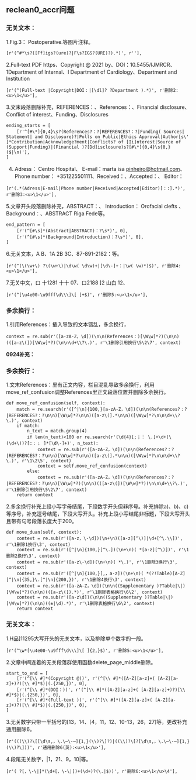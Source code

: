 ## reclean0_accr问题
### 无关文本：
1.Fig.3： Postoperative.等图片注释。
```
[r'(^#*\s?([Ff]igs?(ure)?|F\s?IGS?(URE)?).*)', r''], 
```

2.Full-text PDF https、Copyright @ 2021 by、DOI：10.5455/IJMRCR、1Department of Internal、l Department of Cardiology、Department and Institution
```
[r'(^(Full-text |Copyright|DOI：|[\dl]? ?Department ).*)', r'删除2:<u>\1</u>'],
```

3.文末段落删除补充，REFERENCES：、References：、Financial disclosure、Conflict of interest、Funding、Disclosures
```
ending_starts = [
    [r'^[#\*]{0,4}\s?(References?：?|REFERENCES?：?|Funding( Sources| Statement| and Disclosure)?|Polls on Public|Ethics Approval|Author[s\' ]*Contribution|Acknowledge?ment|Conflicts? of [Ii]nterest|Source of (Support|Funding)|(Financial )?[Dd]isclosure)s?[#\*]{0,4}\s{0,}($|\n)'],
]
```

4. Adress： Centro Hospital、 E-mail：marta isa pinheiro@hotmail.com、Phone number： +351225501111、Received：、Accepted：、 Editor：
```
[r'(.*(Adress|E-mail|Phone number|Received|Accepted|Editor)[：:].*)', r'删除3:<u>\1</u>'],
```

5.文章开头段落删除补充，ABSTRACT：、 Introduction： Orofacial clefts 、Background：、ABSTRACT Riga Fede等。
```
end_pattern = [
    [r'(^[#\s]*(Abstract|ABSTRACT)：?\s*)', 0],
    [r'(^[#\s]*(Background|Introduction)：?\s*)', 0],
]
```

6.无关文本，A B、1A 2B 3C、87-891-2182：等。
```
[r'(^(\(\w+\) ?\(\w+\)|\d\w( \d\w)+|[\d\-]+：|\w( \w)*)$)', r'删除4:<u>\1</u>'],
```

7.无关中文，口 十1281 十十 07、口2188 \]2 山白 12、
```
[r'(^[\u4e00-\u9fff\d\\\]\[ ]+$)', r'删除5:<u>\1</u>'],
```

### 多余换行：
1.引用References：插入导致的文本错乱，多余换行，
```
context = re.sub(r'([a-zA-Z，\d])(\n\n(References：)[\W\w]*?)(\n\n)(([a-z\(])[\W\w]*?)(\n\n\d+\\?\.)', r'\1删除引用换行\5\2\7', context)
```

**0924补充：**

### 多余换行：
1.文末References：里有正文内容，栏目混乱导致多余换行，利用move_ref_confusion调整References里正文段落位置并删除多余换行。
```
def move_ref_confusion(self, context):
    match = re.search(r'([^|\n]{100,}[a-zA-Z，\d])(\n\n(References?：?|REFERENCES?：?\n\n)[\W\w]*?\n\n)([a-z\(].*\n\n)([\W\w]*?\n\n\d+\\?\.)', context)
    if match:
        n_text = match.group(4)
        if len(n_text)<100 or re.search(r'(\d{4}[;；： \.]+\d+(\(\d+\))?[:：； ]*[\d\-]+)', n_text):
            context = re.sub(r'([a-zA-Z，\d])(\n\n(References?：?|REFERENCES?：?\n\n)[\W\w]*?\n\n)([a-z\(].*\n\n)([\W\w]*?\n\n\d+\\?\.)', r'\1\2\5', context)
            context = self.move_ref_confusion(context)
        else:
            context = re.sub(r'([a-zA-Z，\d])(\n\n(References?：?|REFERENCES?：?\n\n)[\W\w]*?)(\n\n)(([a-z\(])[\W\w]*?)(\n\n\d+\\?\.)', r'\1删除引用换行\5\2\7', context)
    return context
```

2.多余换行补充上段小写字母结尾，下段数字开头但非序号。补充排除a)、b)、c)等序号，补充逗号结尾，下段大写开头。补充上段小写结尾非标题，下段大写开头且带有句号段落长度大于200。
```
def move_duan(self, context):
    context = re.sub(r'([a-z，\-\d])(\n+\n)([a-z][^\)]|\d+[^\.\\])',  r'\1删除1换行\3', context)
    context = re.sub(r'([^|\n]{100,}[^\.])(\n+\n)( *[a-z][^\)])', r'\1删除2换行\3', context)
    context = re.sub(r'([a-z\-\d])(\n+\n)( *\.)', r'\1删除3换行\3', context)
    context = re.sub(r'([^|\n]{100,}[,，a-z])(\n+\n)( *(?!Table)[A-Z][^|\n]{35,}\.[^|\n]{200,})', r'\1删除4换行\3', context)
    context = re.sub(r'([a-zA-Z，\d])(\n\n((Supplementary )?Table|\|) [\W\w]*?)(\n\n)(([a-z\(]).*)', r'\1删除表格换行\6\2', context)
    context = re.sub(r'([a-z\d])(\n\n((Supplementary )?Table|\|) [\W\w]*?)(\n\n)((±|\d).*)', r'\1删除表格换行\6\2', context)
    return context
```

### 无关文本：
1.H品\]11295大写开头的无关文本，以及排除单个数字的一段。
```
[r'(^\w*[\u4e00-\u9fff\d\\\]\[ ]{2,}$)', r'删除5:<u>\1</u>'],
```

2.文章中间连着的无关段落群使用函数delete_page_middle删除。
```
start_to_end = [
    [r'(^[\\ #]*(Copyright @))', r'(^[\\ #]*([A-Z][a-z]+( [A-Z][a-z]+)?)[\\ #]*$)|(.{250,})', 0],
    [r'(^[\\ #]*(DOI：))', r'(^[\\ #]*([A-Z][a-z]+( [A-Z][a-z]+)?)[\\ #]*$)|(.{250,})', 0],
    [r'(^[\\ #]*(Full-text ))', r'(^[\\ #]*([A-Z][a-z]+( [A-Z][a-z]+)?)[\\ #]*$)|(.{250,})', 0],
]
```

3.无关数字只带一半括号的[13，14、[4，11，12、10-13，26，27]等，更改补充通用删除6。
```
[r'(((\\)?\[[\d\s,，\.\–\-—]{1,}(\\)?\]?)|((\\)?\[?[\d\s,，\.\–\-—]{1,}(\\)?\]))', r'通用删除6(英):<u>\1</u>'], 
```
4.段尾无关数字，|1，21、9，10|等。
```
[r'( ?[，\-\|]*(\d+[，\-\|])+(\d+)?(\.|$))', r'删除6:<u>\1</u>\4'],
```
